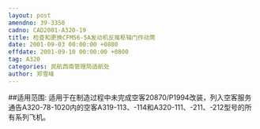 ```yaml
---
layout: post
amendno: 39-3350
cadno: CAD2001-A320-19
title: 检查和更换CFM56-5A发动机反推枢轴门作动筒
date: 2001-09-03 00:00:00 +0800
effdate: 2001-09-10 00:00:00 +0800
tag: A320
categories: 民航西南管理局适航处
author: 郑雪峰
---
```


##适用范围:
适用于在制造过程中未完成空客20870/P1994改装，列入空客服务通告A320-78-1020内的空客A319-113、-114和A320-111、-211、-212型号的所有系列飞机。

